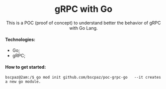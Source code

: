 <h1 align="center">gRPC with Go</h1>
<p align="center">This is a POC (proof of concept) to understand better the behavior of gRPC with Go Lang.</p>


#### Technologies:

* Go;
* gRPC;

#### How to get started:

```console
bscpaz@2am:/$ go mod init github.com/bscpaz/poc-grpc-go   --it creates a new go module.
```
 

